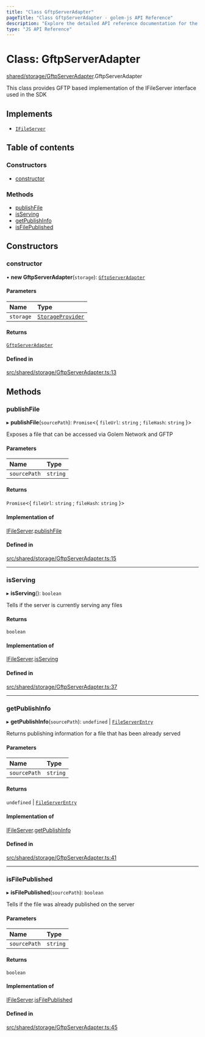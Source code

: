 ```yaml
---
title: "Class GftpServerAdapter"
pageTitle: "Class GftpServerAdapter - golem-js API Reference"
description: "Explore the detailed API reference documentation for the Class GftpServerAdapter within the golem-js SDK for the Golem Network."
type: "JS API Reference"
---
```

# Class: GftpServerAdapter

[shared/storage/GftpServerAdapter](../modules/shared_storage_GftpServerAdapter).GftpServerAdapter

This class provides GFTP based implementation of the IFileServer interface used in the SDK

## Implements

- [`IFileServer`](../interfaces/activity_activity_module.IFileServer)

## Table of contents

### Constructors

- [constructor](shared_storage_GftpServerAdapter.GftpServerAdapter#constructor)

### Methods

- [publishFile](shared_storage_GftpServerAdapter.GftpServerAdapter#publishfile)
- [isServing](shared_storage_GftpServerAdapter.GftpServerAdapter#isserving)
- [getPublishInfo](shared_storage_GftpServerAdapter.GftpServerAdapter#getpublishinfo)
- [isFilePublished](shared_storage_GftpServerAdapter.GftpServerAdapter#isfilepublished)

## Constructors

### constructor

• **new GftpServerAdapter**(`storage`): [`GftpServerAdapter`](shared_storage_GftpServerAdapter.GftpServerAdapter)

#### Parameters

| Name | Type |
| :------ | :------ |
| `storage` | [`StorageProvider`](../interfaces/shared_storage_provider.StorageProvider) |

#### Returns

[`GftpServerAdapter`](shared_storage_GftpServerAdapter.GftpServerAdapter)

#### Defined in

[src/shared/storage/GftpServerAdapter.ts:13](https://github.com/golemfactory/golem-js/blob/570126bc/src/shared/storage/GftpServerAdapter.ts#L13)

## Methods

### publishFile

▸ **publishFile**(`sourcePath`): `Promise`\<\{ `fileUrl`: `string` ; `fileHash`: `string`  }\>

Exposes a file that can be accessed via Golem Network and GFTP

#### Parameters

| Name | Type |
| :------ | :------ |
| `sourcePath` | `string` |

#### Returns

`Promise`\<\{ `fileUrl`: `string` ; `fileHash`: `string`  }\>

#### Implementation of

[IFileServer](../interfaces/activity_activity_module.IFileServer).[publishFile](../interfaces/activity_activity_module.IFileServer#publishfile)

#### Defined in

[src/shared/storage/GftpServerAdapter.ts:15](https://github.com/golemfactory/golem-js/blob/570126bc/src/shared/storage/GftpServerAdapter.ts#L15)

___

### isServing

▸ **isServing**(): `boolean`

Tells if the server is currently serving any files

#### Returns

`boolean`

#### Implementation of

[IFileServer](../interfaces/activity_activity_module.IFileServer).[isServing](../interfaces/activity_activity_module.IFileServer#isserving)

#### Defined in

[src/shared/storage/GftpServerAdapter.ts:37](https://github.com/golemfactory/golem-js/blob/570126bc/src/shared/storage/GftpServerAdapter.ts#L37)

___

### getPublishInfo

▸ **getPublishInfo**(`sourcePath`): `undefined` \| [`FileServerEntry`](../modules/activity_activity_module#fileserverentry)

Returns publishing information for a file that has been already served

#### Parameters

| Name | Type |
| :------ | :------ |
| `sourcePath` | `string` |

#### Returns

`undefined` \| [`FileServerEntry`](../modules/activity_activity_module#fileserverentry)

#### Implementation of

[IFileServer](../interfaces/activity_activity_module.IFileServer).[getPublishInfo](../interfaces/activity_activity_module.IFileServer#getpublishinfo)

#### Defined in

[src/shared/storage/GftpServerAdapter.ts:41](https://github.com/golemfactory/golem-js/blob/570126bc/src/shared/storage/GftpServerAdapter.ts#L41)

___

### isFilePublished

▸ **isFilePublished**(`sourcePath`): `boolean`

Tells if the file was already published on the server

#### Parameters

| Name | Type |
| :------ | :------ |
| `sourcePath` | `string` |

#### Returns

`boolean`

#### Implementation of

[IFileServer](../interfaces/activity_activity_module.IFileServer).[isFilePublished](../interfaces/activity_activity_module.IFileServer#isfilepublished)

#### Defined in

[src/shared/storage/GftpServerAdapter.ts:45](https://github.com/golemfactory/golem-js/blob/570126bc/src/shared/storage/GftpServerAdapter.ts#L45)

